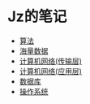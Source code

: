# Jz的笔记

* [算法](./doc/算法.md)
* [海量数据](./doc/海量数据.md)
* [计算机网络(传输层)](./doc/计算机网络(传输层).md)
* [计算机网络(应用层)](./doc/计算机网络(应用层).md)
* [数据库](./doc/数据库.md)
* [操作系统](./doc/操作系统.md)

